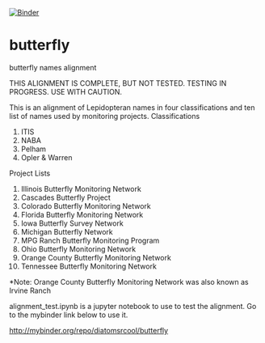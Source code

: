 [![Binder](https://mybinder.org/badge.svg)](https://mybinder.org/v2/gh/diatomsRcool/butterfly/master)

# butterfly
butterfly names alignment

THIS ALIGNMENT IS COMPLETE, BUT NOT TESTED. TESTING IN PROGRESS. USE WITH CAUTION.

This is an alignment of Lepidopteran names in four classifications and ten list of names used by monitoring projects.
Classifications
1. ITIS
2. NABA
3. Pelham
4. Opler & Warren

Project Lists
1. Illinois Butterfly Monitoring Network
2. Cascades Butterfly Project
3. Colorado Butterfly Monitoring Network
4. Florida Butterfly Monitoring Network
5. Iowa Butterfly Survey Network
6. Michigan Butterfly Network
7. MPG Ranch Butterfly Monitoring Program
8. Ohio Butterfly Monitoring Network
9. Orange County Butterfly Monitoring Network
10. Tennessee Butterfly Monitoring Network

*Note: Orange County Butterfly Monitoring Network was also known as Irvine Ranch

alignment_test.ipynb is a jupyter notebook to use to test the alignment. Go to the mybinder link below to use it.

http://mybinder.org/repo/diatomsrcool/butterfly

